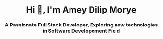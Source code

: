 <h1 align="center"> Hi 👋, I'm Amey Dilip Morye</h1>
<h3 align="center">A Passionate Full Stack Developer, Exploring new technologies in Software Developement Field </h3>
